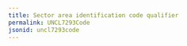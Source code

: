 ```yaml
---
title: Sector area identification code qualifier
permalink: UNCL7293Code
jsonid: uncl7293code
---
```

